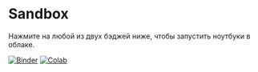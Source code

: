 # Sandbox

Нажмите на любой из двух бэджей ниже, чтобы запустить ноутбуки в облаке.

[![Binder](https://mybinder.org/badge.svg)](https://mybinder.org/v2/gh/alexanderskulikov/sandbox/master)
[![Colab](https://colab.research.google.com/assets/colab-badge.svg)](https://colab.research.google.com/github/alexanderskulikov/sandbox/blob/master/solvers.ipynb)

